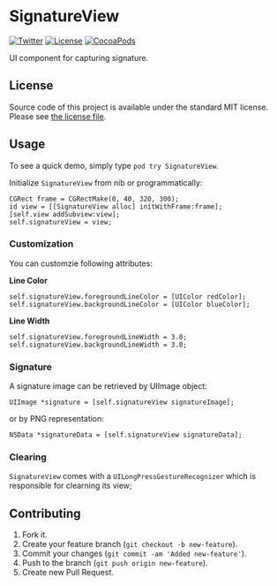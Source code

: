 # SignatureView

[![Twitter](https://img.shields.io/badge/contact-@MichalKonturek-blue.svg?style=flat)](http://twitter.com/michalkonturek)
[![License](https://img.shields.io/badge/license-MIT-blue.svg?style=flat)](https://github.com/michalkonturek/SignatureView/blob/master/LICENSE)
[![CocoaPods](https://img.shields.io/cocoapods/v/SignatureView.svg?style=flat)](https://github.com/michalkonturek/SignatureView)

UI component for capturing signature.


## License

Source code of this project is available under the standard MIT license. Please see [the license file][LICENSE].

[LICENSE]:https://github.com/michalkonturek/GraphKit/blob/master/LICENSE


## Usage

To see a quick demo, simply type `pod try SignatureView`.

Initialize `SignatureView` from nib or programmatically: 

```objc
CGRect frame = CGRectMake(0, 40, 320, 300);
id view = [[SignatureView alloc] initWithFrame:frame];
[self.view addSubview:view];
self.signatureView = view;
```

### Customization

You can customzie following attributes:

**Line Color**

```objc
self.signatureView.foregroundLineColor = [UIColor redColor];
self.signatureView.backgroundLineColor = [UIColor blueColor];
```

**Line Width**

```objc
self.signatureView.foregroundLineWidth = 3.0;
self.signatureView.backgroundLineWidth = 3.0;
```

### Signature

A signature image can be retrieved by UIImage object:

```objc
UIImage *signature = [self.signatureView signatureImage];
```
or by PNG representation:

```objc
NSData *signatureData = [self.signatureView signatureData];
```

### Clearing

`SignatureView` comes with a `UILongPressGestureRecognizer` which is responsible for clearning its view;


## Contributing

1. Fork it.
2. Create your feature branch (`git checkout -b new-feature`).
3. Commit your changes (`git commit -am 'Added new-feature'`).
4. Push to the branch (`git push origin new-feature`).
5. Create new Pull Request.
